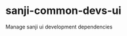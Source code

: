 # sanji-common-devs-ui
Manage sanji ui development dependencies

[travis-build-badge]: https://travis-ci.org/Sanji-IO/sanji-common-devs-ui.svg?branch=master
[travis-build-url]: https://travis-ci.org/Sanji-IO/sanji-common-devs-ui
